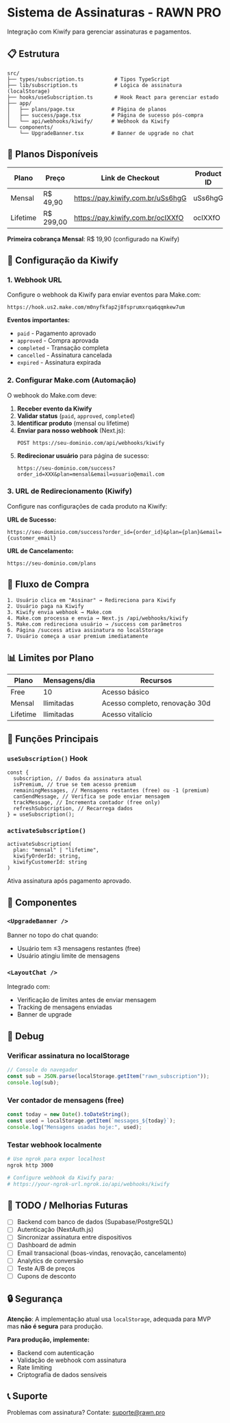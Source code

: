 # Sistema de Assinaturas - RAWN PRO

Integração com Kiwify para gerenciar assinaturas e pagamentos.

## 📋 Estrutura

```
src/
├── types/subscription.ts          # Tipos TypeScript
├── lib/subscription.ts            # Lógica de assinatura (localStorage)
├── hooks/useSubscription.ts       # Hook React para gerenciar estado
├── app/
│   ├── plans/page.tsx            # Página de planos
│   ├── success/page.tsx          # Página de sucesso pós-compra
│   └── api/webhooks/kiwify/      # Webhook da Kiwify
└── components/
    └── UpgradeBanner.tsx         # Banner de upgrade no chat
```

## 🔐 Planos Disponíveis

| Plano    | Preço     | Link de Checkout                  | Product ID |
| -------- | --------- | --------------------------------- | ---------- |
| Mensal   | R$ 49,90  | https://pay.kiwify.com.br/uSs6hgG | uSs6hgG    |
| Lifetime | R$ 299,00 | https://pay.kiwify.com.br/ocIXXfO | ocIXXfO    |

**Primeira cobrança Mensal**: R$ 19,90 (configurado na Kiwify)

## 🔗 Configuração da Kiwify

### 1. Webhook URL

Configure o webhook da Kiwify para enviar eventos para Make.com:

```
https://hook.us2.make.com/m0nyfkfap2j8fsprumxrqa6qqmkew7um
```

**Eventos importantes:**

- `paid` - Pagamento aprovado
- `approved` - Compra aprovada
- `completed` - Transação completa
- `cancelled` - Assinatura cancelada
- `expired` - Assinatura expirada

### 2. Configurar Make.com (Automação)

O webhook do Make.com deve:

1. **Receber evento da Kiwify**
2. **Validar status** (`paid`, `approved`, `completed`)
3. **Identificar produto** (mensal ou lifetime)
4. **Enviar para nosso webhook** (Next.js):
   ```
   POST https://seu-dominio.com/api/webhooks/kiwify
   ```
5. **Redirecionar usuário** para página de sucesso:
   ```
   https://seu-dominio.com/success?order_id=XXX&plan=mensal&email=usuario@email.com
   ```

### 3. URL de Redirecionamento (Kiwify)

Configure nas configurações de cada produto na Kiwify:

**URL de Sucesso:**

```
https://seu-dominio.com/success?order_id={order_id}&plan={plan}&email={customer_email}
```

**URL de Cancelamento:**

```
https://seu-dominio.com/plans
```

## 🚀 Fluxo de Compra

```
1. Usuário clica em "Assinar" → Redireciona para Kiwify
2. Usuário paga na Kiwify
3. Kiwify envia webhook → Make.com
4. Make.com processa e envia → Next.js /api/webhooks/kiwify
5. Make.com redireciona usuário → /success com parâmetros
6. Página /success ativa assinatura no localStorage
7. Usuário começa a usar premium imediatamente
```

## 📊 Limites por Plano

| Plano    | Mensagens/dia | Recursos                       |
| -------- | ------------- | ------------------------------ |
| Free     | 10            | Acesso básico                  |
| Mensal   | Ilimitadas    | Acesso completo, renovação 30d |
| Lifetime | Ilimitadas    | Acesso vitalício               |

## 🔧 Funções Principais

### `useSubscription()` Hook

```tsx
const {
  subscription, // Dados da assinatura atual
  isPremium, // true se tem acesso premium
  remainingMessages, // Mensagens restantes (free) ou -1 (premium)
  canSendMessage, // Verifica se pode enviar mensagem
  trackMessage, // Incrementa contador (free only)
  refreshSubscription, // Recarrega dados
} = useSubscription();
```

### `activateSubscription()`

```tsx
activateSubscription(
  plan: "mensal" | "lifetime",
  kiwifyOrderId: string,
  kiwifyCustomerId: string
)
```

Ativa assinatura após pagamento aprovado.

## 🎨 Componentes

### `<UpgradeBanner />`

Banner no topo do chat quando:

- Usuário tem ≤3 mensagens restantes (free)
- Usuário atingiu limite de mensagens

### `<LayoutChat />`

Integrado com:

- Verificação de limites antes de enviar mensagem
- Tracking de mensagens enviadas
- Banner de upgrade

## 🐛 Debug

### Verificar assinatura no localStorage

```javascript
// Console do navegador
const sub = JSON.parse(localStorage.getItem("rawn_subscription"));
console.log(sub);
```

### Ver contador de mensagens (free)

```javascript
const today = new Date().toDateString();
const used = localStorage.getItem(`messages_${today}`);
console.log("Mensagens usadas hoje:", used);
```

### Testar webhook localmente

```bash
# Use ngrok para expor localhost
ngrok http 3000

# Configure webhook da Kiwify para:
# https://your-ngrok-url.ngrok.io/api/webhooks/kiwify
```

## 📝 TODO / Melhorias Futuras

- [ ] Backend com banco de dados (Supabase/PostgreSQL)
- [ ] Autenticação (NextAuth.js)
- [ ] Sincronizar assinatura entre dispositivos
- [ ] Dashboard de admin
- [ ] Email transacional (boas-vindas, renovação, cancelamento)
- [ ] Analytics de conversão
- [ ] Teste A/B de preços
- [ ] Cupons de desconto

## 🔒 Segurança

**Atenção**: A implementação atual usa `localStorage`, adequada para MVP mas **não é segura** para produção.

**Para produção, implemente:**

- Backend com autenticação
- Validação de webhook com assinatura
- Rate limiting
- Criptografia de dados sensíveis

## 📞 Suporte

Problemas com assinatura? Contate: suporte@rawn.pro
